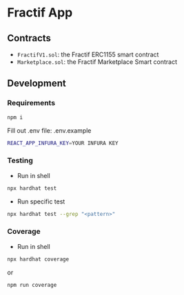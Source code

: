 # Fractif App
## Contracts
- `FractifV1.sol`: the Fractif ERC1155 smart contract
- `Marketplace.sol`: the Fractif Marketplace Smart contract

## Development
### Requirements
```sh
npm i
```
Fill out .env file:
.env.example
```sh
REACT_APP_INFURA_KEY=YOUR INFURA KEY
```
### Testing
- Run in shell
```sh
npx hardhat test
```
- Run specific test
```sh
npx hardhat test --grep "<pattern>"
```
### Coverage
- Run in shell
```sh
npx hardhat coverage
```
or
```sh
npm run coverage
```

